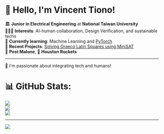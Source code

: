# 👋 Hello, I'm Vincent Tiono!

🏛️ **Junior in Electrical Engineering** at **National Taiwan University** <br/>
👨🏻‍💻 **Interests**: AI-human collaboration, Design Verification, and sustainable techs <br/> 
💭 **Currently learning**: Machine Learning and [PyTorch](https://www.learnpytorch.io/) <br/>
🔬 **Recent Projects**: [Solving Graeco Latin Squares using MiniSAT](#) <br/>
🎸 **Post Malone**, 🏀 **Houston Rockets**

---

🌟 I'm passionate about integrating tech and humans!

# 📊 GitHub Stats:
![](https://github-readme-stats.vercel.app/api?username=Vincent-Tiono&theme=dark&hide_border=false&include_all_commits=false&count_private=false)<br/>
![](https://github-readme-streak-stats.herokuapp.com/?user=Vincent-Tiono&theme=dark&hide_border=false)<br/>
![](https://github-readme-stats.vercel.app/api/top-langs/?username=Vincent-Tiono&theme=dark&hide_border=false&include_all_commits=false&count_private=false&layout=compact)

---
[![](https://visitcount.itsvg.in/api?id=Vincent-Tiono&icon=0&color=0)](https://visitcount.itsvg.in)

<!-- Proudly created with GPRM ( https://gprm.itsvg.in ) -->

<!--
**Vincent-Tiono/Vincent-Tiono** is a ✨ _special_ ✨ repository because its `README.md` (this file) appears on your GitHub profile.

Here are some ideas to get you started:

- 🔭 I’m currently working on ...
- 🌱 I’m currently learning ...
- 👯 I’m looking to collaborate on ...
- 🤔 I’m looking for help with ...
- 💬 Ask me about ...
- 📫 How to reach me: ...
- 😄 Pronouns: ...
- ⚡ Fun fact: ...
-->
